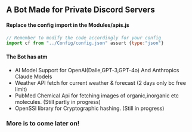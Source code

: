 ## A Bot Made for Private Discord Servers

#### Replace the config import in the **Modules/apis.js**
```js
// Remember to modify the code accordingly for your config
import cf from "../Config/config.json" assert {type:"json"}
```
#### The Bot has atm
<ul>
<li>AI Model Support for OpenAI(Dalle,GPT-3,GPT-4o) And Anthropics Claude Models</li>
<li>Weather API fetch for current weather & forecast (2 days only bc free limit)</li>
<li>PubMed Chemical Api for fetching images of organic,inorganic etc molecules. (Still partly in progress)</li>
<li>OpenSSl library for Cryptographic hashing. (Still in progress)</li>
</ul>

### More is to come later on!
